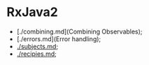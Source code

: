 # RxJava2

- [./combining.md](Combining Observables);
- [./errors.md](Error handling);
- [./subjects.md](Subjects);
- [./recipies.md](Recipies);
